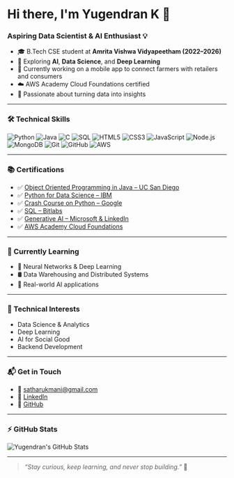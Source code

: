# Hi there, I'm Yugendran K 👋

### Aspiring Data Scientist & AI Enthusiast 💡

- 🎓 B.Tech CSE student at **Amrita Vishwa Vidyapeetham (2022–2026)**
- 🧠 Exploring **AI**, **Data Science**, and **Deep Learning**
- 🔧 Currently working on a mobile app to connect farmers with retailers and consumers
- ☁️ AWS Academy Cloud Foundations certified
- 🎯 Passionate about turning data into insights

---

### 🛠 Technical Skills

![Python](https://img.shields.io/badge/-Python-%2314354C?logo=python&logoColor=white)
![Java](https://img.shields.io/badge/-Java-%23ED8B00?logo=java&logoColor=white)
![C](https://img.shields.io/badge/-C-%2300599C?logo=c&logoColor=white)
![SQL](https://img.shields.io/badge/-SQL-%23007ACC?logo=sqlite&logoColor=white)
![HTML5](https://img.shields.io/badge/-HTML5-%23E34F26?logo=html5&logoColor=white)
![CSS3](https://img.shields.io/badge/-CSS3-%231572B6?logo=css3&logoColor=white)
![JavaScript](https://img.shields.io/badge/-JavaScript-%23F7DF1E?logo=javascript&logoColor=black)
![Node.js](https://img.shields.io/badge/-Node.js-%2343853D?logo=node.js&logoColor=white)
![MongoDB](https://img.shields.io/badge/-MongoDB-%2347A248?logo=mongodb&logoColor=white)
![Git](https://img.shields.io/badge/-Git-%23F05032?logo=git&logoColor=white)
![GitHub](https://img.shields.io/badge/-GitHub-%23121011?logo=github&logoColor=white)
![AWS](https://img.shields.io/badge/-AWS-%23FF9900?logo=amazonaws&logoColor=white)

---

### 📚 Certifications

- ✅ [Object Oriented Programming in Java – UC San Diego](#)
- ✅ [Python for Data Science – IBM](#)
- ✅ [Crash Course on Python – Google](#)
- ✅ [SQL – Bitlabs](#)
- ✅ [Generative AI – Microsoft & LinkedIn](#)
- ✅ [AWS Academy Cloud Foundations](#)

---

### 🌱 Currently Learning

- 🔢 Neural Networks & Deep Learning  
- 🛢️ Data Warehousing and Distributed Systems  
- 🧠 Real-world AI applications

---

### 📌 Technical Interests

- Data Science & Analytics  
- Deep Learning  
- AI for Social Good  
- Backend Development

---

### 📬 Get in Touch

- 📧 satharukmani@gmail.com  
- 💼 [LinkedIn](https://www.linkedin.com/in/yugendran-kumar/)  
- 🐙 [GitHub](https://github.com/YUGIIIIII)

---

### ⚡ GitHub Stats

![Yugendran's GitHub Stats](https://github-readme-stats.vercel.app/api?username=YUGIIIIII&show_icons=true&theme=tokyonight)

---

> *“Stay curious, keep learning, and never stop building.”* 🚀
